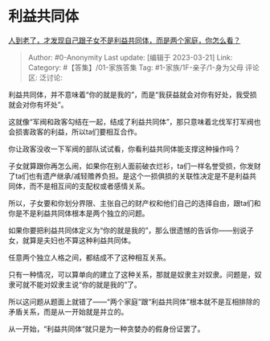 # 利益共同体
[人到老了，才发现自己跟子女不是利益共同体，而是两个家庭，你怎么看？](https://www.zhihu.com/question/590364412/answer/2945747516)

> Author: #0-Anonymity
> Last update: [编辑于 2023-03-21]
> Link:
> Category: #【答集】/01-家族答集
> Tag: #1-家族/1F-亲子/1-身为父母
> 评论区:
> 泛讨论:

利益共同体，并不意味着“你的就是我的”，而是“我获益就会对你有好处，我受损就会对你有坏处”。

这就像“军阀和政客勾结在一起，结成了利益共同体”，那只意味着北伐军打军阀也会损害政客的利益，所以ta们要相互合作。

你让政客没收一下军阀的部队试试看，你看利益共同体能支撑这种操作吗？

子女就算跟你再怎么闹，如果你在别人面前破衣烂衫，ta们一样名誉受损，你发财了ta们也有遗产继承/减轻赡养负担。是这个一损俱损的关联性决定是不是利益共同体，而不是相互间的支配权或者感情关系。

所以，子女要和你划分界限、主张自己的财产权和他们自己的选择自由，跟ta们和你是不是利益共同体根本是两个独立的问题。

如果你要把利益共同体定义为“你的就是我的”，那么很遗憾的告诉你——别说子女，就算是夫妇也不算这种利益共同体。

任意两个独立人格之间，都结成不了这种相互关系。

只有一种情况，可以算单向的建立了这种关系，那就是奴隶主对奴隶。问题是，奴隶可就不能对奴隶主说“你的就是我的”了。

所以这问题从题面上就错了——“两个家庭”跟“利益共同体”根本就不是互相排除的矛盾关系，而是从一开始就是并立的。

从一开始，“利益共同体“就只是为一种贪婪办的假身份证罢了。
